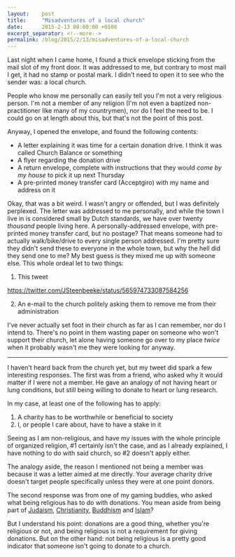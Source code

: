 ```yaml
---
layout:    post
title:     "Misadventures of a local church"
date:      2015-2-13 08:00:00 +0100
excerpt_separator: <!--more-->
permalink: /blog/2015/2/13/misadventures-of-a-local-church
---
```


Last night when I came home, I found a thick envelope sticking from the mail slot of my front door. It was addressed to me, but contrary to most mail I get, it had no stamp or postal mark. I didn't need to open it to see who the sender was: a local church.

<!--more-->
People who know me personally can easily tell you I'm not a very religious person. I'm not a member of any religion (I'm not even a baptized non-practitioner like many of my countrymen), nor do I feel the need to be. I could go on at length about this, but that's not the point of this post.

Anyway, I opened the envelope, and found the following contents:
* A letter explaining it was time for a certain donation drive. I think it was called Church Balance or something
* A flyer regarding the donation drive
* A return envelope, complete with instructions that they would *come by my house* to pick it up next Thursday
* A pre-printed money transfer card (Acceptgiro) with my name and address on it


Okay, that was a bit weird. I wasn't angry or offended, but I was definitely perplexed. The letter was addressed to me personally, and while the town I live in is considered small by Dutch standards, we have over twenty *thousand* people living here. A personally-addressed envelope, with pre-printed money transfer card, but no postage? That means someone had to actually walk/bike/drive to every single person addressed. I'm pretty sure they didn't send these to everyone in the whole town, but why the hell did they send one to me? My best guess is they mixed me up with someone else. This whole ordeal let to two things:

1. This tweet

https://twitter.com/JSteenbeeke/status/565974733087584256

2. An e-mail to the church politely asking them to remove me from their administration

I've never actually set foot in their church as far as I can remember, nor do I intend to. There's no point in them wasting paper on someone who won't support their church, let alone having someone go over to my place *twice* when it probably wasn't me they were looking for anyway.

---

I haven't heard back from the church yet, but my tweet did spark a few interesting responses. The first was from a friend, who asked why it would matter if I were not a member. He gave an analogy of not having heart or lung conditions, but still being willing to donate to heart or lung research.

In my case, at least one of the following has to apply:
1) A charity has to be worthwhile or beneficial to society
2) I, or people I care about, have to have a stake in it

Seeing as I am non-religious, and have my issues with the whole principle of organized religion, #1 certainly isn't the case, and as I already explained, I have nothing to do with said church, so #2 doesn't apply either.

The analogy aside, the reason I mentioned not being a member was because it was a letter aimed at me directly. Your average charity drive doesn't target people specifically unless they were at one point donors.

The second response was from one of my gaming buddies, who asked what being religious has to do with donations. You mean aside from being part of [Judaism](http://en.wikipedia.org/wiki/Tzedakah), [Christianity](http://en.wikipedia.org/wiki/Alms#Christianity), [Buddhism](http://en.wikipedia.org/wiki/D%C4%81na) and [Islam](http://en.wikipedia.org/wiki/Zakat)?

But I understand his point: donations are a good thing, whether you're religious or not, and being religious is not a requirement for giving donations. But on the other hand: not being religious is a pretty good indicator that someone isn't going to donate to a church.